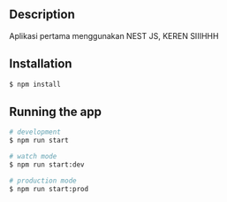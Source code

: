 
## Description

Aplikasi pertama menggunakan NEST JS, KEREN SIIIHHH

## Installation

```bash
$ npm install
```

## Running the app

```bash
# development
$ npm run start

# watch mode
$ npm run start:dev

# production mode
$ npm run start:prod
```
